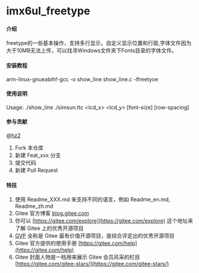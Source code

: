 # imx6ul_freetype

#### 介绍
freetype的一些基本操作，支持多行显示，自定义显示位置和行距,字体文件因为大于10MB无法上传，可以找寻Windows文件夹下Fonts目录的字体文件。

#### 安装教程

arm-linux-gnueabihf-gcc -o show_line show_line.c -lfreetyoe

#### 使用说明

Usage: ./show_line ./simsun.ttc <lcd_x> <lcd_y> [font-size] [row-spacing]

#### 参与贡献
@[hz2](https://gitee.com/JensenHua/)

1.  Fork 本仓库
2.  新建 Feat_xxx 分支
3.  提交代码
4.  新建 Pull Request


#### 特技

1.  使用 Readme\_XXX.md 来支持不同的语言，例如 Readme\_en.md, Readme\_zh.md
2.  Gitee 官方博客 [blog.gitee.com](https://blog.gitee.com)
3.  你可以 [https://gitee.com/explore](https://gitee.com/explore) 这个地址来了解 Gitee 上的优秀开源项目
4.  [GVP](https://gitee.com/gvp) 全称是 Gitee 最有价值开源项目，是综合评定出的优秀开源项目
5.  Gitee 官方提供的使用手册 [https://gitee.com/help](https://gitee.com/help)
6.  Gitee 封面人物是一档用来展示 Gitee 会员风采的栏目 [https://gitee.com/gitee-stars/](https://gitee.com/gitee-stars/)
